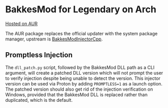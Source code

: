# BakkesMod for Legendary on Arch
[Hosted on AUR](https://aur.archlinux.org/packages/bakkesmod-legendary)

The AUR package replaces the official updater with the system package manager,
upstream is [BakkesModInjectorCpp](
https://github.com/bakkesmodorg/BakkesModInjectorCpp/releases/latest).

## Promptless Injection
The `dll_patch.py` script, followed by the BakkesMod DLL path as a CLI argument,
will create a patched DLL version which will not prompt the user to verify
injection despite being unable to detect the version. This injector version can
be used via Proton by adding `PROMPTLESS=1` as a launch option. The patched
version should also get rid of the injection verification on Windows, provided
that the BakkesMod DLL is replaced rather than duplicated, which is the default.

